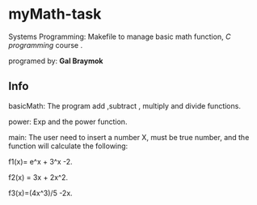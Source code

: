 # myMath-task
Systems Programming: Makefile to manage basic math function, *C programming* course .


programed by: **Gal Braymok**

## Info
basicMath: 
The program add ,subtract , multiply and divide functions.

power: 
Exp and the power function.

main:
The user need to insert a number X, must be true number, and the function will calculate the following:

f1(x)= e^x + 3^x -2.

f2(x) = 3x + 2x^2.

f3(x)=(4x^3)/5 -2x.



